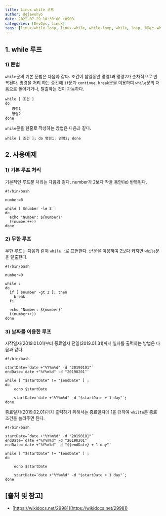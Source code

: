 ```yaml
---
title: Linux while 루프
author: dejavuhyo
date: 2022-07-29 10:30:00 +0900
categories: [DevOps, Linux]
tags: [linux-while-loop, linux-while, while-loop, while, loop, 리눅스-while-루프, 리눅스-while, 리눅스-루프, while-루프, 루프]
---
```


## 1. while 루프

### 1) 문법
`while`문의 기본 문법은 다음과 같다. 조건이 참일동안 명령1과 명령2가 순차적으로 반복된다. 명령을 처리 하는 중간에 `if`문과 `continue`, `break`문을 이용하여 `while`문의 처음으로 돌아가거나, 탈출하는 것이 가능하다.

```shell
while [ 조건 ]
do
   명령1
   명령2
done
```

`while`문을 한줄로 작성하는 방법은 다음과 같다.

```shell
while [ 조건 ]; do 명령1; 명령2; done
```

## 2. 사용예제

### 1) 기본 루프 처리
기본적인 루프문 처리는 다음과 같다. number가 2보다 작을 동안(le) 반복된다.

```shell
#!/bin/bash

number=0

while [ $number -le 2 ]
do
  echo "Number: ${number}"
  ((number++))
done
```

### 2) 무한 루프
무한 루프는 다음과 같이 `while :`로 표현한다. `if`문을 이용하여 2보다 커지면 `while`문을 탈출한다.

```shell
#!/bin/bash

number=0

while :
do
  if [ $number -gt 2 ]; then
    break
  fi

  echo "Number: ${number}"
  ((number++))
done
```

### 3) 날짜를 이용한 루프
시작일자(2019.01.01)부터 종료일자 전일(2019.01.31)까지 일자를 출력하는 방법은 다음과 같다.

```shell
#!/bin/bash

startDate=`date +"%Y%m%d" -d "20190101"`
endDate=`date +"%Y%m%d" -d "20190201"`

while [ "$startDate" != "$endDate" ] ; 
do 
    echo $startDate

    startDate=`date +"%Y%m%d" -d "$startDate + 1 day"`; 
done
```

종료일자(2019.02.01)까지 출력하기 위해서는 종료일자에 1을 더하여 `whilte`문 종료조건을 늘려주면 된다.

```shell
#!/bin/bash

startDate=`date +"%Y%m%d" -d "20190101"`
endDate=`date +"%Y%m%d" -d "20190201"`
endDate=`date +"%Y%m%d" -d "${endDate} + 1 day"`

while [ "$startDate" != "$endDate" ] ; 
do 

    echo $startDate

    startDate=`date +"%Y%m%d" -d "$startDate + 1 day"`; 
done
```

## [출처 및 참고]
* [https://wikidocs.net/29981](https://wikidocs.net/29981)
